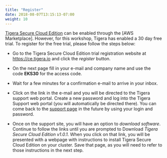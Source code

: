 ```yaml
---
title: "Register"
date: 2018-08-07T13:15:13-07:00
weight: 10
---
```

[Tigera Secure Cloud Edition](https://www.tigera.io/tigera-secure-ce) can be enabled through the [AWS Marketplace].  However, for this workshop, Tigera has enabled a 30 day free trial.  To register for the free trial, please follow the steps below:

- Go to the Tigera Secure Cloud Edition trial registration website at https://ce.tigera.io and click the *register* button.

- On the next page fill in your e-mail and company name and use the code **EKS30** for the access code.

- Wait for a few minutes for a confirmation e-mail to arrive in your inbox.  

- Click on the link in the e-mail and you will be directed to the Tigera support web portal.  Create a new password and log into the Tigera Support web portal (you will automatically be directed there).  You can come back to the [support page](https://support.tigera.io) in the future by using your login and password.

- Once on the support site, you will have an option to *download software*.  Continue to follow the links until you are prompted to Download _Tigera Secure Cloud Edition v1.0.1_.  When you click on that link, you will be presented with a webpage with instructions to install Tigera Secure Cloud Edition on your cluster.  Save that page, as you will need to refer to those instructions in the next step.
